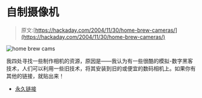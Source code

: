 # 自制摄像机

> 原文:[https://hackaday.com/2004/11/30/home-brew-cameras/](https://hackaday.com/2004/11/30/home-brew-cameras/)

![home brew cams](img/47e72692a172e0db6508df39cf112b3c.png)

我四处寻找一些制作相机的资源，原因是——我认为有一些很酷的模拟-数字黑客技术，人们可以利用一些旧技术，将其安装到旧的或便宜的数码相机上。如果你有其他的链接，就贴出来！

*   [永久链接](http://medfmt.8k.com/mf/homebrew.html)